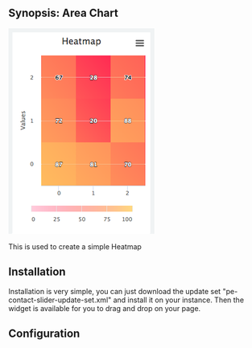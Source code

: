 ## Synopsis: Area Chart

![](../../images/pe-heatmap-chart.png)

This is used to create a simple Heatmap

## Installation

Installation is very simple, you can just download the update set "pe-contact-slider-update-set.xml" and install it on your instance. Then the widget is available for you to drag and drop on your page.

## Configuration